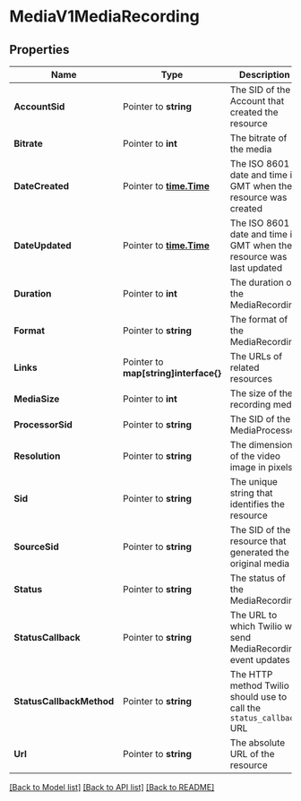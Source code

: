 # MediaV1MediaRecording

## Properties

Name | Type | Description | Notes
------------ | ------------- | ------------- | -------------
**AccountSid** | Pointer to **string** | The SID of the Account that created the resource |
**Bitrate** | Pointer to **int** | The bitrate of the media |
**DateCreated** | Pointer to [**time.Time**](time.Time.md) | The ISO 8601 date and time in GMT when the resource was created |
**DateUpdated** | Pointer to [**time.Time**](time.Time.md) | The ISO 8601 date and time in GMT when the resource was last updated |
**Duration** | Pointer to **int** | The duration of the MediaRecording |
**Format** | Pointer to **string** | The format of the MediaRecording |
**Links** | Pointer to **map[string]interface{}** | The URLs of related resources |
**MediaSize** | Pointer to **int** | The size of the recording media |
**ProcessorSid** | Pointer to **string** | The SID of the MediaProcessor |
**Resolution** | Pointer to **string** | The dimensions of the video image in pixels |
**Sid** | Pointer to **string** | The unique string that identifies the resource |
**SourceSid** | Pointer to **string** | The SID of the resource that generated the original media |
**Status** | Pointer to **string** | The status of the MediaRecording |
**StatusCallback** | Pointer to **string** | The URL to which Twilio will send MediaRecording event updates |
**StatusCallbackMethod** | Pointer to **string** | The HTTP method Twilio should use to call the `status_callback` URL |
**Url** | Pointer to **string** | The absolute URL of the resource |

[[Back to Model list]](../README.md#documentation-for-models) [[Back to API list]](../README.md#documentation-for-api-endpoints) [[Back to README]](../README.md)


